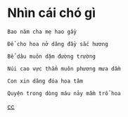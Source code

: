 # Nhìn cái chó gì
```
Bao năm cha mẹ hao gầy

Để cho hoa nở dâng đầy sắc hương

Bể dâu muôn dặm đường trường

Núi cao vực thẳm muôn phương mưa dầm

Con xin dâng đóa hoa tâm

Quyện trong dòng máu nảy mầm trổ hoa
```


[cc](https://www.facebook.com/amory.dev?locale=vi_VN)
